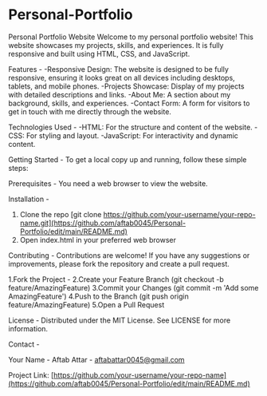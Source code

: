 # Personal-Portfolio
Personal Portfolio Website
Welcome to my personal portfolio website! This website showcases my projects, skills, and experiences. It is fully responsive and built using HTML, CSS, and JavaScript.

Features -
-Responsive Design: The website is designed to be fully responsive, ensuring it looks great on all devices including desktops, tablets, and mobile phones.
-Projects Showcase: Display of my projects with detailed descriptions and links.
-About Me: A section about my background, skills, and experiences.
-Contact Form: A form for visitors to get in touch with me directly through the website.


Technologies Used -
-HTML: For the structure and content of the website.
-CSS: For styling and layout.
-JavaScript: For interactivity and dynamic content.


Getting Started -
To get a local copy up and running, follow these simple steps:


Prerequisites -
You need a web browser to view the website.


Installation -
1. Clone the repo
 [git clone https://github.com/your-username/your-repo-name.git](https://github.com/aftab0045/Personal-Portfolio/edit/main/README.md)
2. Open index.html in your preferred web browser


Contributing -
Contributions are welcome! If you have any suggestions or improvements, please fork the repository and create a pull request.

1.Fork the Project -
2.Create your Feature Branch (git checkout -b feature/AmazingFeature)
3.Commit your Changes (git commit -m 'Add some AmazingFeature')
4.Push to the Branch (git push origin feature/AmazingFeature)
5.Open a Pull Request


License -
Distributed under the MIT License. See LICENSE for more information.


Contact -

Your Name - Aftab Attar - aftabattar0045@gmail.com

Project Link: [https://github.com/your-username/your-repo-name](https://github.com/aftab0045/Personal-Portfolio/edit/main/README.md)
